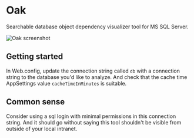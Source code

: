 

# Oak

Searchable database object dependency visualizer tool for MS SQL Server.

![Oak screenshot](http://kallotec.io/assets/images/projects/oak.png "Oak screenshot")

## Getting started

In Web.config, update the connection string called `db` with a connection string to the database you'd like to analyze. And check that the cache time AppSettings value `cacheTimeInMinutes` is suitable.

## Common sense

Consider using a sql login with minimal permissions in this connection string. And it should go without saying this tool shouldn't be visible from outside of your local intranet.
